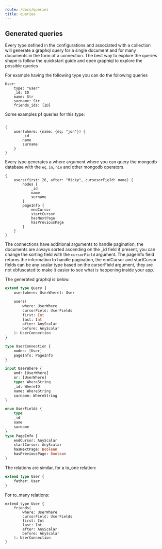 ```yaml
---
route: /docs/queries
title: queries
---
```


## Generated queries

Every type defined in the configurations and associated with a collection will generate a graphql query for a single document and for many documents in the form of a connection.
The best way to explore the queries shape is follow the quickstart guide and open graphiql to explore the possible queries

For example having the following type you can do the following queries

```
User:
    type: "user"
    _id: ID
    name: Str
    surname: Str
    friends_ids: [ID]
```

Some examples pf queries for this type:

```gql

{
    user(where: {name: {eq: "jon"}) {
        _id
        name
        surname
    }
}
```

Every type generates a where argument where you can query the mongodb database with the `eq`, `in`, `nin` and other mongodb operators.

```gql
{
    users(first: 20, after: "Micky", cursosorField: name) {
        nodes {
            _id
            name
            surname
        }
        pageInfo {
            endCursor
            startCursor
            hasNextPage
            hasPreviousPage
        }
    }
}
```

The connections have additional arguments to handle pagination, the documents are always sorted ascending on the \_id field if present, you can change the sorting field with the `cursorField` argument.
The pageInfo field returns the information to handle pagination, the endCursor and startCursor fields can be any scalar type based on the cursorField argument, they are not obfuscated to make it easier to see what is happening inside your app.

The generated graphql is below.

```graphql
extend type Query {
    user(where: UserWhere): User

    users(
        where: UserWhere
        cursorField: UserFields
        first: Int
        last: Int
        after: AnyScalar
        before: AnyScalar
    ): UserConnection
}

type UserConnection {
    nodes: [User]
    pageInfo: PageInfo
}

input UserWhere {
    and: [UserWhere]
    or: [UserWhere]
    type: WhereString
    _id: WhereID
    name: WhereString
    surname: WhereString
}

enum UserFields {
    type
    _id
    name
    surname
}
type PageInfo {
    endCursor: AnyScalar
    startCursor: AnyScalar
    hasNextPage: Boolean
    hasPreviousPage: Boolean
}
```

The relations are similar, for a to_one relation:

```graphql
extend type User {
    father: User
}
```

For to_many relations:

```gql
extend type User {
    friends(
        where: UserWhere
        cursorField: UserFields
        first: Int
        last: Int
        after: AnyScalar
        before: AnyScalar
    ): UserConnection
}
```
